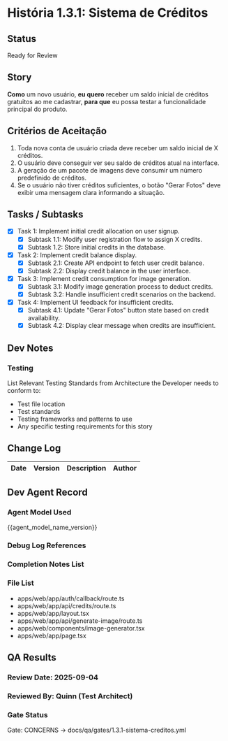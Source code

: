 # História 1.3.1: Sistema de Créditos

## Status
Ready for Review

## Story
**Como** um novo usuário,
**eu quero** receber um saldo inicial de créditos gratuitos ao me cadastrar,
**para que** eu possa testar a funcionalidade principal do produto.

## Critérios de Aceitação
1. Toda nova conta de usuário criada deve receber um saldo inicial de X créditos.
2. O usuário deve conseguir ver seu saldo de créditos atual na interface.
3. A geração de um pacote de imagens deve consumir um número predefinido de créditos.
4. Se o usuário não tiver créditos suficientes, o botão "Gerar Fotos" deve exibir uma mensagem clara informando a situação.

## Tasks / Subtasks
- [x] Task 1: Implement initial credit allocation on user signup.
  - [x] Subtask 1.1: Modify user registration flow to assign X credits.
  - [x] Subtask 1.2: Store initial credits in the database.
- [x] Task 2: Implement credit balance display.
  - [x] Subtask 2.1: Create API endpoint to fetch user credit balance.
  - [x] Subtask 2.2: Display credit balance in the user interface.
- [x] Task 3: Implement credit consumption for image generation.
  - [x] Subtask 3.1: Modify image generation process to deduct credits.
  - [x] Subtask 3.2: Handle insufficient credit scenarios on the backend.
- [x] Task 4: Implement UI feedback for insufficient credits.
  - [x] Subtask 4.1: Update "Gerar Fotos" button state based on credit availability.
  - [x] Subtask 4.2: Display clear message when credits are insufficient.

## Dev Notes

### Testing
List Relevant Testing Standards from Architecture the Developer needs to conform to:
- Test file location
- Test standards
- Testing frameworks and patterns to use
- Any specific testing requirements for this story

## Change Log
| Date | Version | Description | Author |
| --- | --- | --- | --- |

## Dev Agent Record

### Agent Model Used
{{agent_model_name_version}}

### Debug Log References

### Completion Notes List

### File List
- apps/web/app/auth/callback/route.ts
- apps/web/app/api/credits/route.ts
- apps/web/app/layout.tsx
- apps/web/app/api/generate-image/route.ts
- apps/web/components/image-generator.tsx
- apps/web/app/page.tsx

## QA Results

### Review Date: 2025-09-04

### Reviewed By: Quinn (Test Architect)

### Gate Status

Gate: CONCERNS → docs/qa/gates/1.3.1-sistema-creditos.yml
